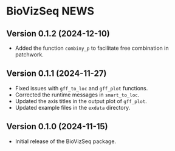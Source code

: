 # BioVizSeq NEWS 

## Version 0.1.2 (2024-12-10)

 - Added the function `combiny_p` to facilitate free combination in patchwork. 

## Version 0.1.1 (2024-11-27)

 - Fixed issues with `gff_to_loc` and `gff_plot` functions.
 - Corrected the runtime messages in `smart_to_loc`.
 - Updated the axis titles in the output plot of `gff_plot`.
 - Updated example files in the `exdata` directory.

## Version 0.1.0 (2024-11-15)

 - Initial release of the BioVizSeq package.

